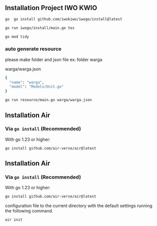 ## Installation Project IWO KWIO

```bash
go  go install github.com/iwokiwo/iwogo/install@latest
```



```bash
go run iwogo/install/main.go tes
```

```bash
go mod tidy
```

### auto generate resource

please make folder and json file ex: folder warga

warga/warga.json
```bash
{
  "name": "warga",
  "model": "Models/Unit.go"
}
```

```bash
go run resource/main.go warga/warga.json
```

## Installation Air

### Via `go install` (Recommended)

With go 1.23 or higher:

```bash
go install github.com/air-verse/air@latest
```


## Installation Air

### Via `go install` (Recommended)

With go 1.23 or higher:

```bash
go install github.com/air-verse/air@latest
```

configuration file to the current directory with the default settings running the following command.

```shell
air init
```
